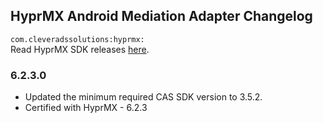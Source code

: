 ## HyprMX Android Mediation Adapter Changelog
`com.cleveradssolutions:hyprmx:`  
Read HyprMX SDK releases [here](https://documentation.hyprmx.com/android-sdk/).

### 6.2.3.0
- Updated the minimum required CAS SDK version to 3.5.2.
- Certified with HyprMX - 6.2.3